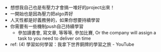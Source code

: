 - 想想我自己也是有壓力才會搞一堆好的project出來！
- 一開始也是因為壓力把algo弄好
- 人天性都是好義務勞的，如果你想要持續學習
- 你需要有一些機制push自己持續學習
	- 參加讀書會, 寫文章, 等等等, 參加比賽, Or the company will assign a task to you need to deliver on time
- ref: (4) 學習如何學習：我拿下世界銅牌的學習之旅 - YouTube
